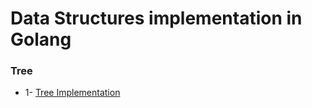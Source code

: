 # Data Structures implementation in Golang

### Tree
- 1- [Tree Implementation](./Trees/1-Tree-Implementaiton.go)